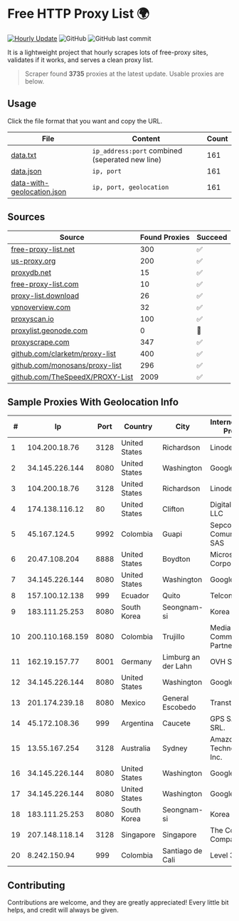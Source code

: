 
# Free HTTP Proxy List 🌍

[![Hourly Update](https://github.com/mertguvencli/http-proxy-list/actions/workflows/main.yml/badge.svg?branch=main)](https://github.com/mertguvencli/http-proxy-list/actions/workflows/main.yml)
![GitHub](https://img.shields.io/github/license/mertguvencli/http-proxy-list)
![GitHub last commit](https://img.shields.io/github/last-commit/mertguvencli/http-proxy-list)

It is a lightweight project that hourly scrapes lots of free-proxy sites, validates if it works, and serves a clean proxy list.


> Scraper found **3735** proxies at the latest update. Usable proxies are below.

## Usage

Click the file format that you want and copy the URL.


|File|Content|Count|
|----|-------|-----|
|[data.txt](https://raw.githubusercontent.com/mertguvencli/http-proxy-list/main/proxy-list/data.txt)|`ip_address:port` combined (seperated new line)|161|
|[data.json](https://raw.githubusercontent.com/mertguvencli/http-proxy-list/main/proxy-list/data.json)|`ip, port`|161|
|[data-with-geolocation.json](https://raw.githubusercontent.com/mertguvencli/http-proxy-list/main/proxy-list/data-with-geolocation.json)|`ip, port, geolocation`|161|

## Sources

|Source|Found Proxies|Succeed|
|------|-------------|-------|
|[free-proxy-list.net](https://free-proxy-list.net)|300|✅|
|[us-proxy.org](https://www.us-proxy.org)|200|✅|
|[proxydb.net](http://proxydb.net)|15|✅|
|[free-proxy-list.com](https://free-proxy-list.com/?page=&port=&type%5B%5D=http&type%5B%5D=https&up_time=0&search=Search)|10|✅|
|[proxy-list.download](https://www.proxy-list.download/HTTP)|26|✅|
|[vpnoverview.com](https://vpnoverview.com/privacy/anonymous-browsing/free-proxy-servers)|32|✅|
|[proxyscan.io](https://www.proxyscan.io)|100|✅|
|[proxylist.geonode.com](https://proxylist.geonode.com/api/proxy-list?limit=300&page=1&sort_by=lastChecked&sort_type=desc&protocols=http,https)|0|🚫|
|[proxyscrape.com](https://api.proxyscrape.com/v2/?request=displayproxies&protocol=http&timeout=10000&country=all&ssl=all&anonymity=all)|347|✅|
|[github.com/clarketm/proxy-list](https://raw.githubusercontent.com/clarketm/proxy-list/master/proxy-list-raw.txt)|400|✅|
|[github.com/monosans/proxy-list](https://raw.githubusercontent.com/monosans/proxy-list/main/proxies/http.txt)|296|✅|
|[github.com/TheSpeedX/PROXY-List](https://raw.githubusercontent.com/TheSpeedX/PROXY-List/master/http.txt)|2009|✅|


## Sample Proxies With Geolocation Info

|#|Ip|Port|Country|City|Internet Service Provider|
|-|--|----|-------|----|-------------------------|
|1|104.200.18.76|3128|United States|Richardson|Linode, LLC|
|2|34.145.226.144|8080|United States|Washington|Google LLC|
|3|104.200.18.76|3128|United States|Richardson|Linode, LLC|
|4|174.138.116.12|80|United States|Clifton|DigitalOcean, LLC|
|5|45.167.124.5|9992|Colombia|Guapi|Sepcom Comunicaciones SAS|
|6|20.47.108.204|8888|United States|Boydton|Microsoft Corporation|
|7|34.145.226.144|8080|United States|Washington|Google LLC|
|8|157.100.12.138|999|Ecuador|Quito|Telconet S.A|
|9|183.111.25.253|8080|South Korea|Seongnam-si|Korea Telecom|
|10|200.110.168.159|8080|Colombia|Trujillo|Media Commerce Partners S.A|
|11|162.19.157.77|8001|Germany|Limburg an der Lahn|OVH SAS|
|12|34.145.226.144|8080|United States|Washington|Google LLC|
|13|201.174.239.18|8080|Mexico|General Escobedo|Transtelco Inc|
|14|45.172.108.36|999|Argentina|Caucete|GPS SANJUAN SRL.|
|15|13.55.167.254|3128|Australia|Sydney|Amazon Technologies Inc.|
|16|34.145.226.144|8080|United States|Washington|Google LLC|
|17|34.145.226.144|8080|United States|Washington|Google LLC|
|18|183.111.25.253|8080|South Korea|Seongnam-si|Korea Telecom|
|19|207.148.118.14|3128|Singapore|Singapore|The Constant Company|
|20|8.242.150.94|999|Colombia|Santiago de Cali|Level 3|



## Contributing

Contributions are welcome, and they are greatly appreciated! Every
little bit helps, and credit will always be given.

